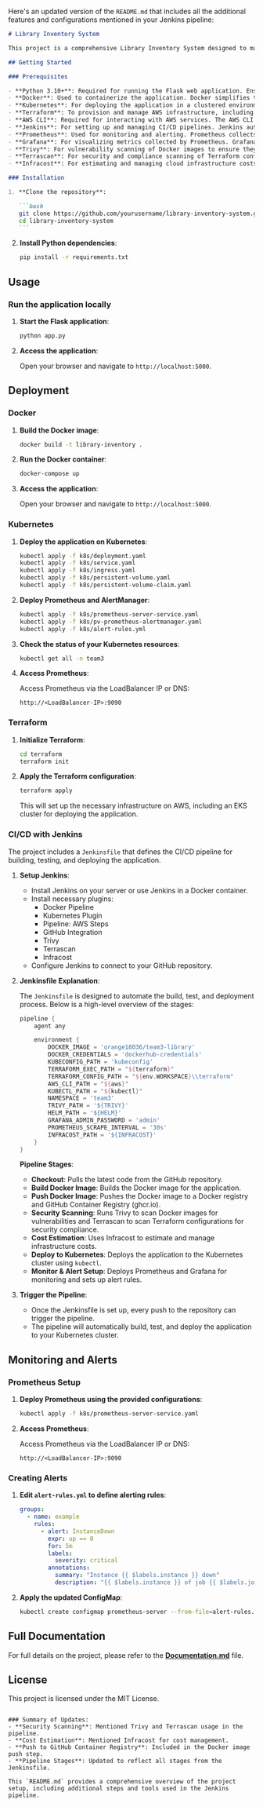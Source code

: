 Here's an updated version of the `README.md` that includes all the additional features and configurations mentioned in your Jenkins pipeline:

````markdown
# Library Inventory System

This project is a comprehensive Library Inventory System designed to manage books within a library, including adding, updating, borrowing, and returning books. It includes infrastructure setup using Terraform, deployment configurations in Kubernetes, monitoring setup with Prometheus, and CI/CD pipeline configuration using Jenkins.

## Getting Started

### Prerequisites

- **Python 3.10+**: Required for running the Flask web application. Ensure that you have Python 3.10 or higher installed to support all dependencies.
- **Docker**: Used to containerize the application. Docker simplifies the deployment process by packaging the application and its dependencies into a single container image.
- **Kubernetes**: For deploying the application in a clustered environment. Kubernetes manages containerized applications across a cluster of machines, ensuring high availability and scalability.
- **Terraform**: To provision and manage AWS infrastructure, including setting up an EKS (Elastic Kubernetes Service) cluster. Terraform enables infrastructure as code, allowing for automated and consistent provisioning.
- **AWS CLI**: Required for interacting with AWS services. The AWS CLI allows you to manage AWS resources directly from the command line.
- **Jenkins**: For setting up and managing CI/CD pipelines. Jenkins automates the build, test, and deployment processes, facilitating continuous integration and continuous deployment.
- **Prometheus**: Used for monitoring and alerting. Prometheus collects metrics from configured endpoints and stores them in a time-series database, providing powerful querying capabilities and alerting.
- **Grafana**: For visualizing metrics collected by Prometheus. Grafana provides a rich set of visualization options for creating dashboards and monitoring the application's performance.
- **Trivy**: For vulnerability scanning of Docker images to ensure they are secure before deployment.
- **Terrascan**: For security and compliance scanning of Terraform configurations.
- **Infracost**: For estimating and managing cloud infrastructure costs.

### Installation

1. **Clone the repository**:

   ```bash
   git clone https://github.com/yourusername/library-inventory-system.git
   cd library-inventory-system
   ```
````

2. **Install Python dependencies**:

   ```bash
   pip install -r requirements.txt
   ```

## Usage

### Run the application locally

1. **Start the Flask application**:

   ```bash
   python app.py
   ```

2. **Access the application**:

   Open your browser and navigate to `http://localhost:5000`.

## Deployment

### Docker

1. **Build the Docker image**:

   ```bash
   docker build -t library-inventory .
   ```

2. **Run the Docker container**:

   ```bash
   docker-compose up
   ```

3. **Access the application**:

   Open your browser and navigate to `http://localhost:5000`.

### Kubernetes

1. **Deploy the application on Kubernetes**:

   ```bash
   kubectl apply -f k8s/deployment.yaml
   kubectl apply -f k8s/service.yaml
   kubectl apply -f k8s/ingress.yaml
   kubectl apply -f k8s/persistent-volume.yaml
   kubectl apply -f k8s/persistent-volume-claim.yaml
   ```

2. **Deploy Prometheus and AlertManager**:

   ```bash
   kubectl apply -f k8s/prometheus-server-service.yaml
   kubectl apply -f k8s/pv-prometheus-alertmanager.yaml
   kubectl apply -f k8s/alert-rules.yml
   ```

3. **Check the status of your Kubernetes resources**:

   ```bash
   kubectl get all -n team3
   ```

4. **Access Prometheus**:

   Access Prometheus via the LoadBalancer IP or DNS:

   ```url
   http://<LoadBalancer-IP>:9090
   ```

### Terraform

1. **Initialize Terraform**:

   ```bash
   cd terraform
   terraform init
   ```

2. **Apply the Terraform configuration**:

   ```bash
   terraform apply
   ```

   This will set up the necessary infrastructure on AWS, including an EKS cluster for deploying the application.

### CI/CD with Jenkins

The project includes a `Jenkinsfile` that defines the CI/CD pipeline for building, testing, and deploying the application.

1. **Setup Jenkins**:

   - Install Jenkins on your server or use Jenkins in a Docker container.
   - Install necessary plugins:
     - Docker Pipeline
     - Kubernetes Plugin
     - Pipeline: AWS Steps
     - GitHub Integration
     - Trivy
     - Terrascan
     - Infracost
   - Configure Jenkins to connect to your GitHub repository.

2. **Jenkinsfile Explanation**:

   The `Jenkinsfile` is designed to automate the build, test, and deployment process. Below is a high-level overview of the stages:

   ```groovy
   pipeline {
       agent any

       environment {
           DOCKER_IMAGE = 'orange18036/team3-library'
           DOCKER_CREDENTIALS = 'dockerhub-credentials'
           KUBECONFIG_PATH = 'kubeconfig'
           TERRAFORM_EXEC_PATH = "${terraform}"
           TERRAFORM_CONFIG_PATH = "${env.WORKSPACE}\\terraform"
           AWS_CLI_PATH = "${aws}"
           KUBECTL_PATH = "${kubectl}"
           NAMESPACE = 'team3'
           TRIVY_PATH = '${TRIVY}'
           HELM_PATH = '${HELM}'
           GRAFANA_ADMIN_PASSWORD = 'admin'
           PROMETHEUS_SCRAPE_INTERVAL = '30s'
           INFRACOST_PATH = '${INFRACOST}'
       }
   }
   ```

   **Pipeline Stages**:

   - **Checkout**: Pulls the latest code from the GitHub repository.
   - **Build Docker Image**: Builds the Docker image for the application.
   - **Push Docker Image**: Pushes the Docker image to a Docker registry and GitHub Container Registry (ghcr.io).
   - **Security Scanning**: Runs Trivy to scan Docker images for vulnerabilities and Terrascan to scan Terraform configurations for security compliance.
   - **Cost Estimation**: Uses Infracost to estimate and manage infrastructure costs.
   - **Deploy to Kubernetes**: Deploys the application to the Kubernetes cluster using `kubectl`.
   - **Monitor & Alert Setup**: Deploys Prometheus and Grafana for monitoring and sets up alert rules.

3. **Trigger the Pipeline**:

   - Once the Jenkinsfile is set up, every push to the repository can trigger the pipeline.
   - The pipeline will automatically build, test, and deploy the application to your Kubernetes cluster.

## Monitoring and Alerts

### Prometheus Setup

1. **Deploy Prometheus using the provided configurations**:

   ```bash
   kubectl apply -f k8s/prometheus-server-service.yaml
   ```

2. **Access Prometheus**:

   Access Prometheus via the LoadBalancer IP or DNS:

   ```url
   http://<LoadBalancer-IP>:9090
   ```

### Creating Alerts

1. **Edit `alert-rules.yml` to define alerting rules**:

   ```yaml
   groups:
     - name: example
       rules:
         - alert: InstanceDown
           expr: up == 0
           for: 5m
           labels:
             severity: critical
           annotations:
             summary: "Instance {{ $labels.instance }} down"
             description: "{{ $labels.instance }} of job {{ $labels.job }} has been down for more than 5 minutes."
   ```

2. **Apply the updated ConfigMap**:

   ```bash
   kubectl create configmap prometheus-server --from-file=alert-rules.yml --from-file=prometheus.yml -n team3 --dry-run=client -o yaml | kubectl apply -f -
   ```

## Full Documentation

For full details on the project, please refer to the **[Documentation.md](Documentation.md)** file.

## License

This project is licensed under the MIT License.

```

### Summary of Updates:
- **Security Scanning**: Mentioned Trivy and Terrascan usage in the pipeline.
- **Cost Estimation**: Mentioned Infracost for cost management.
- **Push to GitHub Container Registry**: Included in the Docker image push step.
- **Pipeline Stages**: Updated to reflect all stages from the Jenkinsfile.

This `README.md` provides a comprehensive overview of the project setup, including additional steps and tools used in the Jenkins pipeline.
```
